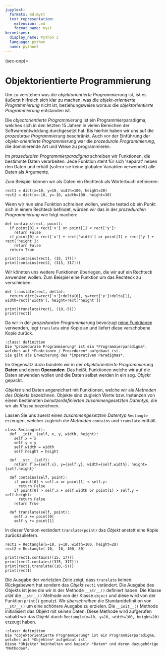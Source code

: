 ```yaml
---
jupytext:
  formats: md:myst
  text_representation:
    extension: .md
    format_name: myst
kernelspec:
  display_name: Python 3
  language: python
  name: python3
---
```


(sec-oop)=
# Objektorientierte Programmierung

Um zu verstehen was die *objektorientierte Programmierung* ist, ist es äußerst hilfreich sich klar zu machen, was die *objekt-orientierte Programmierung* nicht ist, beziehungsweise woraus die *objektorientierte Programmierung* entstanden ist.

Die *objectorientierte Programmierung* ist ein Programmierparadigma, welches sich in den letzten 15 Jahren in vielen Bereichen der Softwareentwicklung durchgesetzt hat.
Bis hierhin haben wir uns auf die *prozedurale Programmierung* beschränkt.
Auch vor der Einführung der *objekt-orientierte Programmierung* war die *prozedurale Programmierung*, die dominierende Art und Weise zu programmieren.

Im *prozeduralen Programmierparadigma* schreiben wir Funktionen, die bestimmte Daten verarbeiten.
Jede Funktion steht für sich 'separat' neben den Daten und erhält (sofern sie keine globalen Variablen verwendet) alle Daten als Argumente.

Zum Beispiel können wir als Daten ein Rechteck als Wörterbuch definieren:

```{code-cell} python3
rect1 = dict(x=10, y=10, width=100, height=20)
rect2 = dict(x=-10, y=-10, width=100, height=30)
```

Wenn wir nun eine Funktion schreiben wollen, welche tested ob ein Punkt sich in einem Rechteck befindet, würden wir das in der *prozeduralen Programmierung* wie folgt machen:

```{code-cell} python3
def contains(rect, point):
  if point[0] < rect['x'] or point[1] < rect['y']:
    return False
  if point[0] > rect['x'] + rect['width'] or point[1] > rect['y'] + rect['height']:
    return False
  return True

print(contains(rect1, (15, 17)))
print(contains(rect2, (315, 317)))
```

Wir könnten uns weitere Funktionen überlegen, die wir auf ein Rechteck anwenden wollen.
Zum Beispiel eine Funktion um das Rechteck zu verschieben:

```{code-cell} python3
def translate(rect, delta):
  return dict(x=rect['x']+delta[0], y=rect['y']+delta[1], width=rect['width'], height=rect['height'])

print(translate(rect1, (10,-5)))
print(rect1)
```

Da wir in der *prozeduralen Programmierung* bevorzugt [reine Funktionen](sec-purity) verwenden, legt ``translate`` eine Kopie an und liefert diese verschobene Kopie zurück.

```{admonition} Prozedurale Programmierung
:class: definition
Die *prozedurale Programmierung* ist ein *Programmierparadigma*, welches auf *Funktionen / Prozeduren* aufgebaut ist.
Sie gilt als Erweiterung des *imperativen Paradigmas*.
```

Im Gegensatz dazu bündeln wir in der *objektorientierte Programmierung* **Daten** und deren **Operanden**.
Das heißt, Funktionen welche wir auf die Daten anwenden wollen und die Daten selbst werden in ein sog. *Objekt* gepackt.

*Objekte* sind Daten angereichert mit Funktionen, welche wir als *Methoden des Objekts* bezeichnen.
Objekte sind zugleich Werte bzw. Instanzen von einem bestimmten *benutzerdefinierten zusammengesetzten Datentyp*, die wir als *Klasse* bezeichnen.

Lassen Sie uns zuerst einen *zusammengesetzten Datentyp* ``Rectangle`` erzeugen, welcher zugleich die *Methoden* ``contains`` und ``translate`` enthält.

```{code-cell} python3
class Rectangle():
  def __init__(self, x, y, width, height):
    self.x = x
    self.y = y
    self.width = width
    self.height = height

  def __str__(self):
    return f'x={self.x}, y={self.y}, width={self.width}, height={self.height}'

  def contains(self, point):
    if point[0] < self.x or point[1] < self.y:
      return False
    if point[0] > self.x + self.width or point[1] > self.y + self.height:
      return False
    return True

  def translate(self, point):
    self.x += point[0]
    self.y += point[1]
```

In dieser Version verändert ``translate(point)`` das *Objekt* anstatt eine Kopie zurückzuliefern.

```{code-cell} python3
rect1 = Rectangle(x=10, y=10, width=100, height=20)
rect2 = Rectangle(-10, -10, 100, 30)

print(rect1.contains((15, 17)))
print(rect2.contains((315, 317)))
print(rect1.translate((10,-5)))
print(rect1)
```

Die Ausgabe der vorletzten Zeile zeigt, dass ``translate`` keinen Rückgabewert hat sondern das *Objekt* ``rect1`` verändert.
Die Ausgabe des Objekts ist jene die wir in der Methode ``__str__()`` definiert haben.
Die Klasse *erbt* die ``__str__()`` Methode von der Klasse ``object`` und diese wird von der Funktion ``print()`` genutzt.
Wir *überschreiben* die Standarddefinition von ``__str__()`` um eine schönere Ausgabe zu erzielen.
Die ``__init__()`` Methode initialisiert das Objekt mit seinen Daten.
Diese Methode wird aufgerufen sobald wir das Objekt durch ``Rectangle(x=10, y=10, width=100, height=20)`` erzeugt haben.

```{admonition} Objektorientierte Programmierung (OOP)
:class: definition
Die *objektorientierte Programmierung* ist ein Programmierparadigma, welches auf *Objekten* aufgebaut ist.
Diese *Objekte* beinhalten und kapseln *Daten* und deren dazugehörige *Methoden*.
```